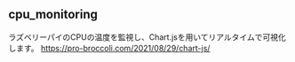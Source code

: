 ## cpu_monitoring
ラズベリーパイのCPUの温度を監視し、Chart.jsを用いてリアルタイムで可視化します。
https://pro-broccoli.com/2021/08/29/chart-js/
